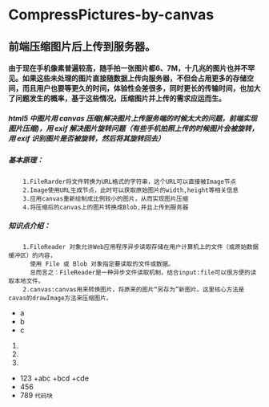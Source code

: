 

# CompressPictures-by-canvas
## 前端压缩图片后上传到服务器。
#### 由于现在手机像素普遍较高，随手拍一张图片都6、7M，十几兆的图片也并不罕见。如果这些未处理的图片直接随数据上传向服务器，不但会占用更多的存储空间，而且用户也要等更久的时间，体验性会差很多，同时更长的传输时间，也加大了问题发生的概率，基于这些情况，压缩图片并上传的需求应运而生。
##### html5 中图片用 canvas 压缩(解决图片上传服务端的时候太大的问题，前端实现图片压缩)，用 exif 解决图片旋转问题（有些手机拍照上传的时候图片会被旋转，用 exif 识别图片是否被旋转，然后将其旋转回去）
##### 基本原理：
        1.FileRarder将文件转换为URL格式的字符串，这个URL可以直接被Image节点
        2.Image使用URL生成节点，此时可以获取原始图片的width,height等相关信息
        3.应用canvas重新绘制成比例较小的图片，从而实现图片压缩
        4.将压缩后的canvas上的图片转换成Blob,并且上传到服务器
##### 知识点介绍：
        1.FileReader 对象允许Web应用程序异步读取存储在用户计算机上的文件（或原始数据缓冲区）的内容，
          使用 File 或 Blob 对象指定要读取的文件或数据。
          总而言之：FileReader是一种异步文件读取机制，结合input:file可以很方便的读取本地文件。
        2.canvas:canvas用来转换图片，将原来的图片“另存为”新图片。这里核心方法是cavas的drawImage方法来压缩图片。

+ a
+ b
+ c 

1.
2.
3.


+ 123
    +abc
    +bcd
    +cde
+ 456
+ 789
`代码块`

```

```